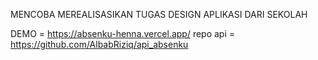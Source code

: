 MENCOBA MEREALISASIKAN TUGAS DESIGN APLIKASI DARI SEKOLAH

DEMO = https://absenku-henna.vercel.app/
repo api = https://github.com/AlbabRiziq/api_absenku
